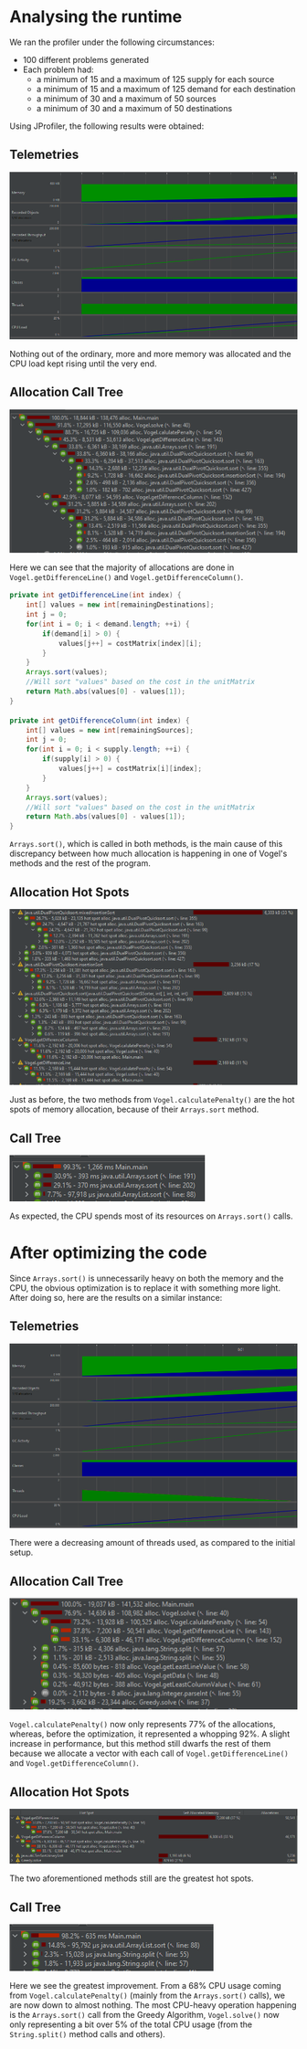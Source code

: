 # Analysing the runtime  
  
We ran the profiler under the following circumstances:
* 100 different problems generated
* Each problem had:
  * a minimum of 15 and a maximum of 125 supply for each source
  * a minimum of 15 and a maximum of 125 demand for each destination
  * a minimum of 30 and a maximum of 50 sources
  * a minimum of 30 and a maximum of 50 destinations
  
Using JProfiler, the following results were obtained:

## Telemetries
![Telemetries](profiler-images/telemetries.png)

Nothing out of the ordinary, more and more memory was allocated and the CPU load kept rising until the very end.  

## Allocation Call Tree
![Allocation Call Tree](profiler-images/alloc-tree.png)

Here we can see that the majority of allocations are done in `Vogel.getDifferenceLine()` and `Vogel.getDifferenceColumn()`.

```java
private int getDifferenceLine(int index) {
    int[] values = new int[remainingDestinations];
    int j = 0;
    for(int i = 0; i < demand.length; ++i) {
        if(demand[i] > 0) {
            values[j++] = costMatrix[index][i];
        }
    }
    Arrays.sort(values); 
    //Will sort "values" based on the cost in the unitMatrix
    return Math.abs(values[0] - values[1]);
}

private int getDifferenceColumn(int index) {
    int[] values = new int[remainingSources];
    int j = 0;
    for(int i = 0; i < supply.length; ++i) {
        if(supply[i] > 0) {
            values[j++] = costMatrix[i][index];
        }
    }
    Arrays.sort(values); 
    //Will sort "values" based on the cost in the unitMatrix
    return Math.abs(values[0] - values[1]);
}
```

`Arrays.sort()`, which is called in both methods, is the main cause of this discrepancy between how much allocation is happening in one of Vogel's methods and the rest of the program.

## Allocation Hot Spots
![Allocation Hot Spots](profiler-images/hot-spot.png)

Just as before, the two methods from `Vogel.calculatePenalty()` are the hot spots of memory allocation, because of their `Arrays.sort` method.

## Call Tree
![Call Tree](profiler-images/call-tree.png)

As expected, the CPU spends most of its resources on `Arrays.sort()` calls.

# After optimizing the code  
  
Since `Arrays.sort()` is unnecessarily heavy on both the memory and the CPU, the obvious optimization is to replace it with something more light. After doing so, here are the results on a similar instance: 

## Telemetries
![Telemetries](profiler-images/telemetries-first.png)

There were a decreasing amount of threads used, as compared to the initial setup.  

## Allocation Call Tree
![Allocation Call Tree](profiler-images/call-tree-first.png)

`Vogel.calculatePenalty()` now only represents 77% of the allocations, whereas, before the optimization, it represented a whopping 92%. A slight increase in performance, but this method still dwarfs the rest of them because we allocate a vector with each call of `Vogel.getDifferenceLine()` and `Vogel.getDifferenceColumn()`.

## Allocation Hot Spots
![Allocation Hot Spots](profiler-images/hot-spot-first.png)

The two aforementioned methods still are the greatest hot spots.

## Call Tree
![Call Tree](profiler-images/cpu-first.png)

Here we see the greatest improvement. From a 68% CPU usage coming from `Vogel.calculatePenalty()` (mainly from the `Arrays.sort()` calls), we are now down to almost nothing. The most CPU-heavy operation happening is the `Arrays.sort()` call from the Greedy Algorithm, `Vogel.solve()` now only representing a bit over 5% of the total CPU usage (from the `String.split()` method calls and others).